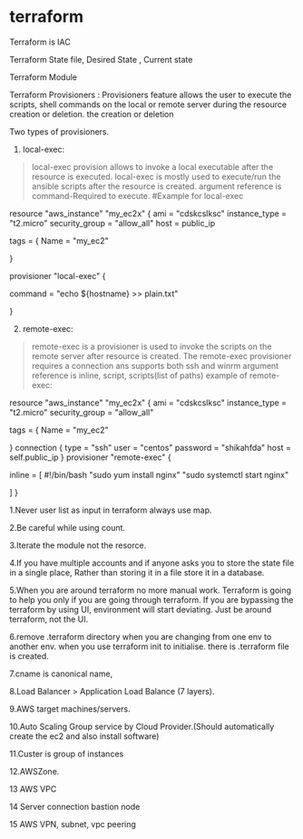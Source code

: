 # terraform
Terraform is  IAC

Terraform State file, Desired State , Current state

Terraform Module


Terraform Provisioners :
Provisioners feature allows the user to execute the scripts, shell commands on the local or remote server
during the resource creation or deletion.
the creation or deletion

Two types of provisioners.
1. local-exec:
>local-exec provision allows to invoke a local executable after the resource is executed.
>local-exec is mostly used to execute/run the ansible scripts after the resource is created.
>argument reference is command-Required to execute.
#Example for local-exec

resource "aws_instance" "my_ec2x" {
ami           = "cdskcslksc"
instance_type = "t2.micro"
security_group = "allow_all"
host = public_ip

tags = {
Name = "my_ec2"

}

provisioner "local-exec" {

command = "echo ${hostname} >> plain.txt"

}


2. remote-exec:
>remote-exec is a provisioner is used to invoke the scripts on the remote server after resource is created.
> The remote-exec provisioner requires a connection ans supports both ssh and winrm
> argument reference is inline, script, scripts(list of paths)
>example of remote-exec:



resource "aws_instance" "my_ec2x" {
ami           = "cdskcslksc"
instance_type = "t2.micro"
security_group = "allow_all"

tags = {
Name = "my_ec2"

}
connection {
type = "ssh"
user = "centos"
password = "shikahfda"
host = self.public_ip
}
provisioner "remote-exec" {

inline  = [ #!/bin/bash
"sudo yum install nginx"
"sudo systemctl start nginx"

]
}




1.Never user list as input in terraform always use map.

2.Be careful while using count.

3.Iterate the module not the resorce.

4.If you have multiple accounts and if anyone asks you to store the state file
in a single place, Rather than storing it in a file store it in a database.

5.When you are around terraform no more manual work. Terraform is going to 
help you only if you are going through terraform. If you are bypassing the terraform by using UI, environment will
start deviating. Just be around terraform, not the UI.

6.remove .terraform directory when you are changing from one env to another env. when you use terraform init
to initialise. there is .terraform file is created.

7.cname is canonical name,

8.Load Balancer > Application Load Balance (7 layers).

9.AWS target machines/servers.

10.Auto Scaling Group service by Cloud Provider.(Should automatically create the ec2 and also install software)


11.Custer is group of instances

12.AWSZone.

13 AWS VPC


14 Server connection bastion node


15 AWS VPN, subnet, vpc peering
















